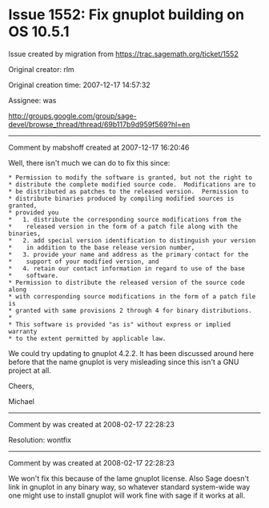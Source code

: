 # Issue 1552: Fix gnuplot building on OS 10.5.1

Issue created by migration from https://trac.sagemath.org/ticket/1552

Original creator: rlm

Original creation time: 2007-12-17 14:57:32

Assignee: was

http://groups.google.com/group/sage-devel/browse_thread/thread/69b117b9d959f569?hl=en


---

Comment by mabshoff created at 2007-12-17 16:20:46

Well, there isn't much we can do to fix this since:

```
* Permission to modify the software is granted, but not the right to
* distribute the complete modified source code.  Modifications are to
* be distributed as patches to the released version.  Permission to
* distribute binaries produced by compiling modified sources is granted,
* provided you
*   1. distribute the corresponding source modifications from the
*    released version in the form of a patch file along with the binaries,
*   2. add special version identification to distinguish your version
*    in addition to the base release version number,
*   3. provide your name and address as the primary contact for the
*    support of your modified version, and
*   4. retain our contact information in regard to use of the base
*    software.
* Permission to distribute the released version of the source code along
* with corresponding source modifications in the form of a patch file is
* granted with same provisions 2 through 4 for binary distributions.
*
* This software is provided "as is" without express or implied warranty
* to the extent permitted by applicable law.
```

We could try updating to gnuplot 4.2.2. It has been discussed around here before that the name gnuplot is very misleading since this isn't a GNU project at all.

Cheers,

Michael


---

Comment by was created at 2008-02-17 22:28:23

Resolution: wontfix


---

Comment by was created at 2008-02-17 22:28:23

We won't fix this because of the lame gnuplot license.  Also Sage doesn't link in 
gnuplot in any binary way, so whatever standard system-wide way one might use to install gnuplot will work fine with sage if it works at all.
